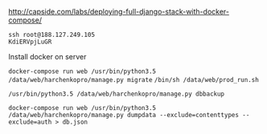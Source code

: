 http://capside.com/labs/deploying-full-django-stack-with-docker-compose/

```
ssh root@188.127.249.105
KdiERVpjLuGR
```

Install docker on server

`docker-compose run web /usr/bin/python3.5 /data/web/harchenkopro/manage.py migrate`
`/bin/sh /data/web/prod_run.sh`

`/usr/bin/python3.5 /data/web/harchenkopro/manage.py dbbackup`

`docker-compose run web /usr/bin/python3.5 /data/web/harchenkopro/manage.py dumpdata --exclude=contenttypes --exclude=auth > db.json
`